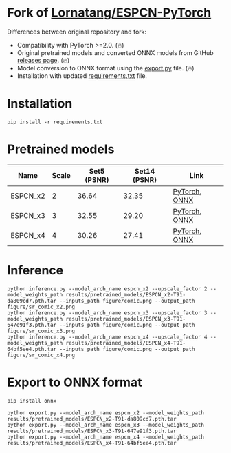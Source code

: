 # Fork of [Lornatang/ESPCN-PyTorch](https://github.com/Lornatang/ESPCN-PyTorch)

Differences between original repository and fork:

* Compatibility with PyTorch >=2.0. (🔥)
* Original pretrained models and converted ONNX models from GitHub [releases page](https://github.com/clibdev/ESPCN-PyTorch/releases). (🔥)
* Model conversion to ONNX format using the [export.py](export.py) file. (🔥)
* Installation with updated [requirements.txt](requirements.txt) file.

# Installation

```shell
pip install -r requirements.txt
```

# Pretrained models

| Name     | Scale | Set5 (PSNR) | Set14 (PSNR) | Link                                                                                                                                                                                                             |
|----------|-------|-------------|--------------|------------------------------------------------------------------------------------------------------------------------------------------------------------------------------------------------------------------|
| ESPCN_x2 | 2     | 36.64       | 32.35        | [PyTorch](https://github.com/clibdev/ESPCN-PyTorch/releases/latest/download/ESPCN_x2-T91-da809cd7.pth.tar), [ONNX](https://github.com/clibdev/ESPCN-PyTorch/releases/latest/download/ESPCN_x2-T91-da809cd7.onnx) |
| ESPCN_x3 | 3     | 32.55       | 29.20        | [PyTorch](https://github.com/clibdev/ESPCN-PyTorch/releases/latest/download/ESPCN_x3-T91-647e91f3.pth.tar), [ONNX](https://github.com/clibdev/ESPCN-PyTorch/releases/latest/download/ESPCN_x3-T91-647e91f3.onnx) |
| ESPCN_x4 | 4     | 30.26       | 27.41        | [PyTorch](https://github.com/clibdev/ESPCN-PyTorch/releases/latest/download/ESPCN_x4-T91-64bf5ee4.pth.tar), [ONNX](https://github.com/clibdev/ESPCN-PyTorch/releases/latest/download/ESPCN_x4-T91-64bf5ee4.onnx) |

# Inference

```shell
python inference.py --model_arch_name espcn_x2 --upscale_factor 2 --model_weights_path results/pretrained_models/ESPCN_x2-T91-da809cd7.pth.tar --inputs_path figure/comic.png --output_path figure/sr_comic_x2.png
python inference.py --model_arch_name espcn_x3 --upscale_factor 3 --model_weights_path results/pretrained_models/ESPCN_x3-T91-647e91f3.pth.tar --inputs_path figure/comic.png --output_path figure/sr_comic_x3.png
python inference.py --model_arch_name espcn_x4 --upscale_factor 4 --model_weights_path results/pretrained_models/ESPCN_x4-T91-64bf5ee4.pth.tar --inputs_path figure/comic.png --output_path figure/sr_comic_x4.png
```

# Export to ONNX format

```shell
pip install onnx
```
```shell
python export.py --model_arch_name espcn_x2 --model_weights_path results/pretrained_models/ESPCN_x2-T91-da809cd7.pth.tar
python export.py --model_arch_name espcn_x3 --model_weights_path results/pretrained_models/ESPCN_x3-T91-647e91f3.pth.tar
python export.py --model_arch_name espcn_x4 --model_weights_path results/pretrained_models/ESPCN_x4-T91-64bf5ee4.pth.tar
```
